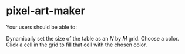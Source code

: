 # pixel-art-maker
 
Your users should be able to:

Dynamically set the size of the table as an _N_ by _M_ grid.
Choose a color.
Click a cell in the grid to fill that cell with the chosen color.

